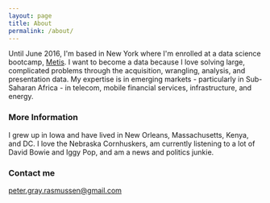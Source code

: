 ```yaml
---
layout: page
title: About
permalink: /about/
---
```


Until June 2016, I'm based in New York where I'm enrolled at a data science bootcamp, [Metis](http://www.thisismetis.com). I want to become a data because I love solving large, complicated problems through the acquisition, wrangling, analysis, and presentation data. My expertise is in emerging markets - particularly in Sub-Saharan Africa - in telecom, mobile financial services, infrastructure, and energy.

### More Information

I grew up in Iowa and have lived in New Orleans, Massachusetts, Kenya, and DC. I love the Nebraska Cornhuskers, am currently listening to a lot of David Bowie and Iggy Pop, and am a news and politics junkie. 

### Contact me

[peter.gray.rasmussen@gmail.com](peter.gray.rasmussen@gmail.com)
